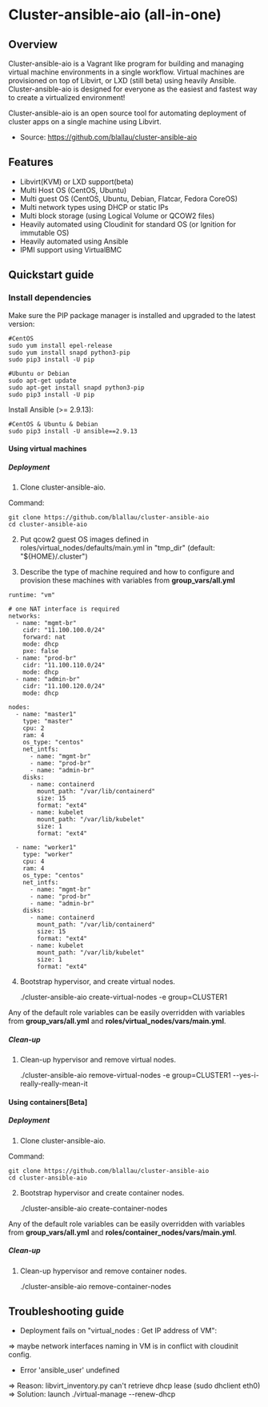 # Cluster-ansible-aio (all-in-one)

## Overview

Cluster-ansible-aio is a Vagrant like program for building and managing virtual machine environments in a single workflow.
Virtual machines are provisioned on top of Libvirt, or LXD (still beta) using heavily Ansible.
Cluster-ansible-aio is designed for everyone as the easiest and fastest way to create a virtualized environment!

Cluster-ansible-aio is an open source tool for automating deployment of cluster apps on a single machine using Libvirt.

- Source: <https://github.com/blallau/cluster-ansible-aio>

## Features

- Libvirt(KVM) or LXD support(beta)
- Multi Host OS (CentOS, Ubuntu)
- Multi guest OS (CentOS, Ubuntu, Debian, Flatcar, Fedora CoreOS)
- Multi network types using DHCP or static IPs
- Multi block storage (using Logical Volume or QCOW2 files)
- Heavily automated using Cloudinit for standard OS (or Ignition for immutable OS)
- Heavily automated using Ansible
- IPMI support using VirtualBMC

## Quickstart guide

### Install dependencies

Make sure the PIP package manager is installed and upgraded to the latest version:

```
#CentOS
sudo yum install epel-release
sudo yum install snapd python3-pip
sudo pip3 install -U pip

#Ubuntu or Debian
sudo apt-get update
sudo apt-get install snapd python3-pip
sudo pip3 install -U pip
```

Install Ansible (>= 2.9.13):

```
#CentOS & Ubuntu & Debian
sudo pip3 install -U ansible==2.9.13
```

#### Using virtual machines

##### Deployment

1. Clone cluster-ansible-aio.

Command:

    git clone https://github.com/blallau/cluster-ansible-aio
    cd cluster-ansible-aio

2. Put qcow2 guest OS images defined in roles/virtual_nodes/defaults/main.yml in "tmp_dir" (default: "${HOME}/.cluster")

3. Describe the type of machine required and how to configure and provision these machines with variables from **group_vars/all.yml**

```
runtime: "vm"

# one NAT interface is required
networks:
  - name: "mgmt-br"
    cidr: "11.100.100.0/24"
    forward: nat
    mode: dhcp
    pxe: false
  - name: "prod-br"
    cidr: "11.100.110.0/24"
    mode: dhcp
  - name: "admin-br"
    cidr: "11.100.120.0/24"
    mode: dhcp

nodes:
  - name: "master1"
    type: "master"
    cpu: 2
    ram: 4
    os_type: "centos"
    net_intfs:
      - name: "mgmt-br"
      - name: "prod-br"
      - name: "admin-br"
    disks:
      - name: containerd
        mount_path: "/var/lib/containerd"
        size: 15
        format: "ext4"
      - name: kubelet
        mount_path: "/var/lib/kubelet"
        size: 1
        format: "ext4"

  - name: "worker1"
    type: "worker"
    cpu: 4
    ram: 4
    os_type: "centos"
    net_intfs:
      - name: "mgmt-br"
      - name: "prod-br"
      - name: "admin-br"
    disks:
      - name: containerd
        mount_path: "/var/lib/containerd"
        size: 15
        format: "ext4"
      - name: kubelet
        mount_path: "/var/lib/kubelet"
        size: 1
        format: "ext4"
```

4. Bootstrap hypervisor, and create virtual nodes.

    ./cluster-ansible-aio create-virtual-nodes -e group=CLUSTER1

Any of the default role variables can be easily overridden with variables from **group_vars/all.yml**
and **roles/virtual_nodes/vars/main.yml**.

##### Clean-up

1. Clean-up hypervisor and remove virtual nodes.

    ./cluster-ansible-aio remove-virtual-nodes -e group=CLUSTER1 --yes-i-really-really-mean-it

#### Using containers[Beta]

##### Deployment

1. Clone cluster-ansible-aio.

Command:

    git clone https://github.com/blallau/cluster-ansible-aio
    cd cluster-ansible-aio

2. Bootstrap hypervisor and create container nodes.

    ./cluster-ansible-aio create-container-nodes

Any of the default role variables can be easily overridden with variables from **group_vars/all.yml**
and **roles/container_nodes/vars/main.yml**.

##### Clean-up

1. Clean-up hypervisor and remove container nodes.

    ./cluster-ansible-aio remove-container-nodes

## Troubleshooting guide

- Deployment fails on "virtual_nodes : Get IP address of VM":

=> maybe network interfaces naming in VM is in conflict with cloudinit config.

- Error 'ansible_user' undefined

=> Reason: libvirt_inventory.py can't retrieve dhcp lease (sudo dhclient eth0)
=> Solution: launch ./virtual-manage --renew-dhcp
